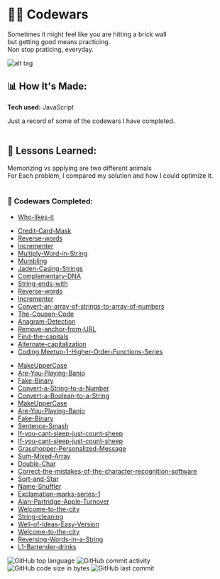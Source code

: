 # 👩‍💻 Codewars 

Sometimes it might feel like you  are hitting a brick wall</br> but getting good means practicing. 
</br>Non stop praticing, everyday. 
</br>

![alt tag](https://media.giphy.com/media/J0nJNHnnukpJm/giphy.gif)

## 📊 How It's Made:

**Tech used:** JavaScript

Just a record of some of the codewars I have completed. </br>
</br>

## 📝 Lessons Learned:

Memorizing vs applying are two different animals </br>
For Each problem, I compared my solution and how I could optimize it. </br>
</br>

### 💪 **Codewars Completed:**
<!-- 6kyu -->
* [Who-likes-it](https://www.codewars.com/kata/5266876b8f4bf2da9b000362)</br>
<!-- 7kyu -->
* [Credit-Card-Mask](https://www.codewars.com/kata/5412509bd436bd33920011bc)</br>
* [Reverse-words](https://www.codewars.com/kata/5259b20d6021e9e14c0010d4)</br>
* [Incrementer](https://www.codewars.com/kata/590e03aef55cab099a0002e8/)</br>
* [Multiply-Word-in-String](https://www.codewars.com/kata/5ace2d9f307eb29430000092)</br>
* [Mumbling](https://www.codewars.com/kata/5667e8f4e3f572a8f2000039/)</br>
* [Jaden-Casing-Strings](https://www.codewars.com/kata/5390bac347d09b7da40006f6)</br>
* [Complementary-DNA](https://www.codewars.com/kata/554e4a2f232cdd87d9000038)</br>
* [String-ends-with](https://www.codewars.com/kata/51f2d1cafc9c0f745c00037d)</br>
* [Reverse-words](https://www.codewars.com/kata/5259b20d6021e9e14c0010d4)</br>
* [Incrementer](https://www.codewars.com/kata/590e03aef55cab099a0002e8/)</br>
* [Convert-an-array-of-strings-to-array-of-numbers](https://www.codewars.com/kata/5783d8f3202c0e486c001d23/)</br>
* [The-Coupon-Code](https://www.codewars.com/kata/539de388a540db7fec000642)</br>
* [Anagram-Detection](https://www.codewars.com/kata/529eef7a9194e0cbc1000255)</br>
* [Remove-anchor-from-URL](https://www.codewars.com/kata/51f2b4448cadf20ed0000386/)</br>
* [Find-the-capitals](https://www.codewars.com/kata/539ee3b6757843632d00026b)</br>
* [Alternate-capitalization](https://www.codewars.com/kata/59cfc000aeb2844d16000075)</br>
* [Coding Meetup-1-Higher-Order-Functions-Series](https://www.codewars.com/kata/582746fa14b3892727000c4f)</br>
<!-- 8kyu -->
* [MakeUpperCase](https://www.codewars.com/kata/57a0556c7cb1f31ab3000ad7)</br>
* [Are-You-Playing-Banjo](https://www.codewars.com/kata/53af2b8861023f1d88000832)</br>
* [Fake-Binary](https://www.codewars.com/kata/57eae65a4321032ce000002d/)</br>
* [Convert-a-String-to-a-Number](https://www.codewars.com/kata/544675c6f971f7399a000e79)</br>
* [Convert-a-Boolean-to-a-String](https://www.codewars.com/kata/551b4501ac0447318f0009cd/)</br>
* [MakeUpperCase](https://www.codewars.com/kata/57a0556c7cb1f31ab3000ad7)</br>
* [Are-You-Playing-Banjo](https://www.codewars.com/kata/53af2b8861023f1d88000832)</br>
* [Fake-Binary](https://www.codewars.com/kata/57eae65a4321032ce000002d/)</br>
* [Sentence-Smash](https://www.codewars.com/kata/53dc23c68a0c93699800041d)</br>
* [If-you-cant-sleep-just-count-sheep](https://www.codewars.com/kata/5b077ebdaf15be5c7f000077)</br>
* [If-you-cant-sleep-just-count-sheep](https://www.codewars.com/kata/5b077ebdaf15be5c7f000077)</br>
* [Grasshopper-Personalized-Message](https://www.codewars.com/kata/5772da22b89313a4d50012f7)</br>
* [Sum-Mixed-Array](https://www.codewars.com/kata/57eaeb9578748ff92a000009)</br>
* [Double-Char](https://www.codewars.com/kata/56b1f01c247c01db92000076)</br>
* [Correct-the-mistakes-of-the-character-recognition-software](https://www.codewars.com/kata/577bd026df78c19bca0002c0)</br>
* [Sort-and-Star](https://www.codewars.com/kata/57cfdf34902f6ba3d300001e)</br>
* [Name-Shuffler](https://www.codewars.com/kata/559ac78160f0be07c200005a)</br>
* [Exclamation-marks-series-1](https://www.codewars.com/kata/57fae964d80daa229d000126/)</br>
* [Alan-Partridge-Apple-Turnover](https://www.codewars.com/kata/580a094553bd9ec5d800007d)</br>
* [Welcome-to-the-city](https://www.codewars.com/kata/5302d846be2a9189af0001e4/)</br>
* [String-cleaning](https://www.codewars.com/kata/57e1e61ba396b3727c000251)</br>
* [Well-of-Ideas-Easy-Version](https://www.codewars.com/kata/57f222ce69e09c3630000212)</br> 
* [Welcome-to-the-city](https://www.codewars.com/kata/5302d846be2a9189af0001e4/)</br>
* [Reversing-Words-in-a-String](https://www.codewars.com/kata/57a55c8b72292d057b000594/)</br>
* [L1-Bartender-drinks](https://www.codewars.com/kata/568dc014440f03b13900001d/)</br>


<!-- #### More
<details>
<summary>More codewars compeleted</summary>
</details> -->



![GitHub top language](https://img.shields.io/github/languages/top/strawberrie68/codewars)
![GitHub commit activity](https://img.shields.io/github/commit-activity/m/strawberrie68/codewars)
![GitHub code size in bytes](https://img.shields.io/github/languages/code-size/strawberrie68/codewars)
![GitHub last commit](https://img.shields.io/github/last-commit/strawberrie68/codewars)

